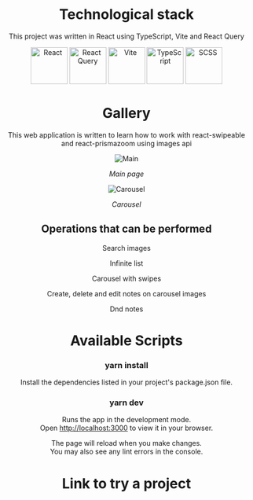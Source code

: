 <div align="center">

# Technological stack

This project was written in React using TypeScript, Vite and React Query

<img src="https://cdn.freebiesupply.com/logos/large/2x/react-1-logo-png-transparent.png" alt="React" width="75" height="75" style="object-fit: cover;">
<img src="https://seeklogo.com/images/R/react-query-logo-1340EA4CE9-seeklogo.com.png" alt="React Query" width="75" height="75" style="object-fit: cover;">
<img src="https://upload.wikimedia.org/wikipedia/commons/f/f1/Vitejs-logo.svg" alt="Vite" width="75" height="75" style="object-fit: cover">
<img src="https://static-00.iconduck.com/assets.00/typescript-icon-icon-1024x1024-vh3pfez8.png" alt="TypeScript" width="75" height="75" style="object-fit: cover;">
<img src="https://cdn-icons-png.flaticon.com/512/5968/5968358.png" alt="SCSS" width="75" height="75" style="object-fit: cover;">

# Gallery

This web application is written to learn how to work with react-swipeable and react-prismazoom using images api

![Main](https://docs.google.com/uc?id=1wWb-HFneWOB3fUkBSu-4Po9BMWJfJVpW)

<i>Main page</i>

![Carousel](https://docs.google.com/uc?id=1BECUA7G7nQtYlc3c8j6IpW4NjP5jlx1r)

<i>Carousel</i>

## Operations that can be performed

<p>Search images</p>
<p>Infinite list</p>
<p>Carousel with swipes</p>
<p>Create, delete and edit notes on carousel images</p>
<p>Dnd notes</p>

# Available Scripts

### yarn install

Install the dependencies listed in your project's package.json file.

### yarn dev

Runs the app in the development mode.\
Open [http://localhost:3000](http://localhost:3000) to view it in your browser.

The page will reload when you make changes.\
You may also see any lint errors in the console.

# Link to try a project

</div>
